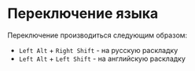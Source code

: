 # Переключение языка

Переключение производиться следующим образом:

- `Left Alt` + `Right Shift` - на русскую раскладку
- `Left Alt` + `Left Shift` - на английскую раскладку
